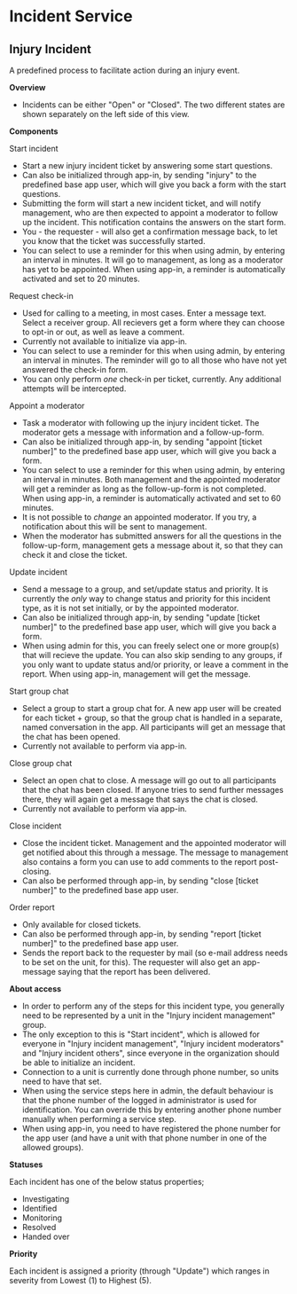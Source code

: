 Incident Service
============
## Injury Incident ##

A predefined process to facilitate action during an injury event.

**Overview**

* Incidents can be either "Open" or "Closed". The two different states are shown separately on the left side of this view.

**Components**

Start incident
* Start a new injury incident ticket by answering some start questions.
* Can also be initialized through app-in, by sending "injury" to the predefined base app user, which will give you back a form with the start questions.
* Submitting the form will start a new incident ticket, and will notify management, who are then expected to appoint a moderator to follow up the incident. This notification contains the answers on the start form.
* You - the requester - will also get a confirmation message back, to let you know that the ticket was successfully started.
* You can select to use a reminder for this when using admin, by entering an interval in minutes. It will go to management, as long as a moderator has yet to be appointed. When using app-in, a reminder is automatically activated and set to 20 minutes. 

Request check-in
* Used for calling to a meeting, in most cases. Enter a message text. Select a receiver group. All recievers get a form where they can choose to opt-in or out, as well as leave a comment.
* Currently not available to initialize via app-in.
* You can select to use a reminder for this when using admin, by entering an interval in minutes. The reminder will go to all those who have not yet answered the check-in form.
* You can only perform *one* check-in per ticket, currently. Any additional attempts will be intercepted.

Appoint a moderator
* Task a moderator with following up the injury incident ticket. The moderator gets a message with information and a follow-up-form.
* Can also be initialized through app-in, by sending "appoint [ticket number]" to the predefined base app user, which will give you back a form.
* You can select to use a reminder for this when using admin, by entering an interval in minutes. Both management and the appointed moderator will get a reminder as long as the follow-up-form is not completed. When using app-in, a reminder is automatically activated and set to 60 minutes.
* It is not possible to *change* an appointed moderator. If you try, a notification about this will be sent to management.
* When the moderator has submitted answers for all the questions in the follow-up-form, management gets a message about it, so that they can check it and close the ticket.

Update incident
* Send a message to a group, and set/update status and priority. It is currently the *only* way to change status and priority for this incident type, as it is not set initially, or by the appointed moderator.
* Can also be initialized through app-in, by sending "update [ticket number]" to the predefined base app user, which will give you back a form.
* When using admin for this, you can freely select one or more group(s) that will recieve the update. You can also skip sending to any groups, if you only want to update status and/or priority, or leave a comment in the report. When using app-in, management will get the message.

Start group chat
* Select a group to start a group chat for. A new app user will be created for each ticket + group, so that the group chat is handled in a separate, named conversation in the app. All participants will get an message that the chat has been opened.
* Currently not available to perform via app-in.

Close group chat
* Select an open chat to close. A message will go out to all participants that the chat has been closed. If anyone tries to send further messages there, they will again get a message that says the chat is closed.
* Currently not available to perform via app-in.

Close incident
* Close the incident ticket. Management and the appointed moderator will get notified about this through a message. The message to management also contains a form you can use to add comments to the report post-closing.
* Can also be performed through app-in, by sending "close [ticket number]" to the predefined base app user.

Order report
* Only available for closed tickets.
* Can also be performed through app-in, by sending "report [ticket number]" to the predefined base app user.
* Sends the report back to the requester by mail (so e-mail address needs to be set on the unit, for this). The requester will also get an app-message saying that the report has been delivered.

**About access**

* In order to perform any of the steps for this incident type, you generally need to be represented by a unit in the "Injury incident management" group.
* The only exception to this is "Start incident", which is allowed for everyone in "Injury incident management", "Injury incident moderators" and "Injury incident others", since everyone in the organization should be able to initialize an incident.
* Connection to a unit is currently done through phone number, so units need to have that set.
* When using the service steps here in admin, the default behaviour is that the phone number of the logged in administrator is used for identification. You can override this by entering another phone number manually when performing a service step.
* When using app-in, you need to have registered the phone number for the app user (and have a unit with that phone number in one of the allowed groups).

**Statuses**

Each incident has one of the below status properties;
  * Investigating
  * Identified
  * Monitoring
  * Resolved
  * Handed over

**Priority**

Each incident is assigned a priority (through "Update") which ranges in severity from Lowest (1) to Highest (5).
